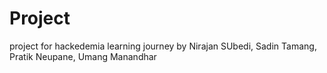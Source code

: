 # Project
project for hackedemia learning journey by Nirajan SUbedi, Sadin Tamang, Pratik Neupane, Umang Manandhar
